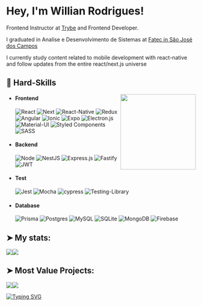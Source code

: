 


# Hey, I'm Willian Rodrigues!

Frontend Instructor at [Trybe](https://www.betrybe.com) and Frontend Developer.

I graduated in Analise e Desenvolvimento de Sistemas at [Fatec in São José dos Campos](https://fatecsjc-prd.azurewebsites.net/)

I currently study content related to mobile development with react-native and follow updates from the entire react/next.js universe

## 🔭 Hard-Skills
<div align="center">
  <img align="right" src="https://octodex.github.com/images/daftpunktocat-thomas.gif" height="200px" />
</div>

  - #### Frontend
    ![React](https://img.shields.io/badge/React-20232A?style=for-the-badge&logo=react&logoColor=61DAFB)
    ![Next](https://img.shields.io/badge/next.js-000000?style=for-the-badge&logo=nextdotjs&logoColor=white)
    ![React-Native](https://img.shields.io/badge/React_Native-20232A?style=for-the-badge&logo=react&logoColor=61DAFB)
    ![Redux](https://img.shields.io/badge/redux-%23593d88.svg?style=for-the-badge&logo=redux&logoColor=white)
    ![Angular](https://img.shields.io/badge/angular-%23DD0031.svg?style=for-the-badge&logo=angular&logoColor=white)
    ![Ionic](https://img.shields.io/badge/Ionic-%233880FF.svg?style=for-the-badge&logo=Ionic&logoColor=white)
    ![Expo](https://img.shields.io/badge/expo-1C1E24?style=for-the-badge&logo=expo&logoColor=#D04A37)
    ![Electron.js](https://img.shields.io/badge/Electron-191970?style=for-the-badge&logo=Electron&logoColor=white)
    ![Material-UI](https://img.shields.io/badge/Material--UI-0081CB?style=for-the-badge&logo=material-ui&logoColor=white)
    ![Styled Components](https://img.shields.io/badge/styled--components-DB7093?style=for-the-badge&logo=styled-components&logoColor=white)
    ![SASS](https://img.shields.io/badge/SASS-hotpink.svg?style=for-the-badge&logo=SASS&logoColor=white)

 - #### Backend
    ![Node](https://img.shields.io/badge/Node.js-339933?style=for-the-badge&logo=nodedotjs&logoColor=white)
    ![NestJS](https://img.shields.io/badge/nestjs-%23E0234E.svg?style=for-the-badge&logo=nestjs&logoColor=white)
    ![Express.js](https://img.shields.io/badge/express.js-%23404d59.svg?style=for-the-badge&logo=express&logoColor=%2361DAFB)
    ![Fastify](https://img.shields.io/badge/fastify-%23000000.svg?style=for-the-badge&logo=fastify&logoColor=white)
    ![JWT](https://img.shields.io/badge/JWT-black?style=for-the-badge&logo=JSON%20web%20tokens)

 - #### Test
    ![Jest](https://img.shields.io/badge/-jest-%23C21325?style=for-the-badge&logo=jest&logoColor=white)
    ![Mocha](https://img.shields.io/badge/-mocha-%238D6748?style=for-the-badge&logo=mocha&logoColor=white)
    ![cypress](https://img.shields.io/badge/-cypress-%23E5E5E5?style=for-the-badge&logo=cypress&logoColor=058a5e)
    ![Testing-Library](https://img.shields.io/badge/-TestingLibrary-%23E33332?style=for-the-badge&logo=testing-library&logoColor=white)
    

 - #### Database
    ![Prisma](https://img.shields.io/badge/Prisma-3982CE?style=for-the-badge&logo=Prisma&logoColor=white)
    ![Postgres](https://img.shields.io/badge/postgres-%23316192.svg?style=for-the-badge&logo=postgresql&logoColor=white)
    ![MySQL](https://img.shields.io/badge/mysql-%2300f.svg?style=for-the-badge&logo=mysql&logoColor=white)
    ![SQLite](https://img.shields.io/badge/sqlite-%2307405e.svg?style=for-the-badge&logo=sqlite&logoColor=white)
    ![MongoDB](https://img.shields.io/badge/MongoDB-%234ea94b.svg?style=for-the-badge&logo=mongodb&logoColor=white)
    ![Firebase](https://img.shields.io/badge/Firebase-039BE5?style=for-the-badge&logo=Firebase&logoColor=white)

    
## ➤ My stats:
<div style="display: flex">
<a href="https://github.com/EvoluWil">
  <img align="center" src="https://github-readme-stats.anuraghazra1.vercel.app/api?username=EvoluWil&theme=radical&show_icons=true" />
</a>
<a href="https://github.com/EvoluWil">
  <img align="center" src="https://github-readme-stats.anuraghazra1.vercel.app/api/top-langs/?username=EvoluWil&layout=compact&theme=radical" />
</a>
</div>
  
## ➤ Most Value Projects:
<div style="display: flex">
  <a href="https://github.com/EvoluWil/nestjs-prisma-querybuilder-interface">
    <img src="https://github-readme-stats.anuraghazra1.vercel.app/api/pin/?username=EvoluWil&repo=nestjs-prisma-querybuilder-interface&theme=radical" />
  </a>
  <a href=" https://github.com/EvoluWil/face-detection">
    <img src="https://github-readme-stats.anuraghazra1.vercel.app/api/pin/?username=EvoluWil&repo=face-detection&theme=radical" />
  </a>
</div>

[![Typing SVG](https://readme-typing-svg.herokuapp.com?color=009208&size=33&center=true&vCenter=true&width=840&height=80&lines=Staying+focused+and+dedication;is+the+vision+for+a+bright+future)](https://git.io/typing-svg)
 
